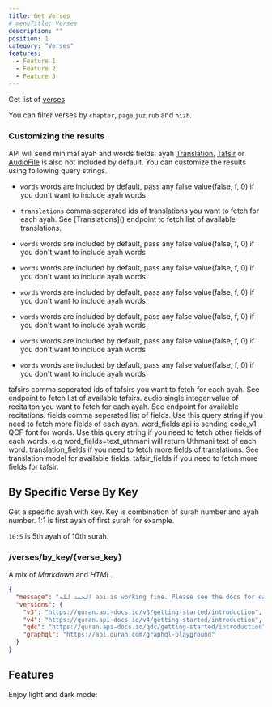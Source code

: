 ```yaml
---
title: Get Verses
# menuTitle: Verses
description: ""
position: 1
category: "Verses"
features:
  - Feature 1
  - Feature 2
  - Feature 3
---
```


Get list of [verses]()

You can filter verses by <code>chapter</code>, <code>page</code>,<code>juz</code>,<code>rub</code> and <code>hizb</code>.

### Customizing the results

API will send minimal ayah and words fields, ayah [Translation](), [Tafsir]() or [AudioFile]() is also not included by default. You can customize the results using following query strings.

<ul>
    <li>
    <code>words</code> words are included by default, pass any false value(false, f, 0) if you don't want to include ayah words
    </li>
</ul>
<ul>
    <li>
    <code>translations</code> comma separated ids of translations you want to fetch for each ayah. See [Translations]() endpoint to fetch list of available translations.
    </li>
</ul>
<ul>
    <li>
    <code>words</code> words are included by default, pass any false value(false, f, 0) if you don't want to include ayah words
    </li>
</ul>
<ul>
    <li>
    <code>words</code> words are included by default, pass any false value(false, f, 0) if you don't want to include ayah words
    </li>
</ul>
<ul>
    <li>
    <code>words</code> words are included by default, pass any false value(false, f, 0) if you don't want to include ayah words
    </li>
</ul>
<ul>
    <li>
    <code>words</code> words are included by default, pass any false value(false, f, 0) if you don't want to include ayah words
    </li>
</ul>
<ul>
    <li>
    <code>words</code> words are included by default, pass any false value(false, f, 0) if you don't want to include ayah words
    </li>
</ul>
<ul>
    <li>
    <code>words</code> words are included by default, pass any false value(false, f, 0) if you don't want to include ayah words
    </li>
</ul>

tafsirs comma seperated ids of tafsirs you want to fetch for each ayah. See
endpoint to fetch list of available tafsirs.
audio single integer value of recitaiton you want to fetch for each ayah. See
endpoint for available recitations.
fields comma seperated list of
fields. Use this query string if you need to fetch more fields of each ayah.
word_fields api is sending code_v1 QCF font for words. Use this query string if you need to fetch other fields of each words. e.g word_fields=text_uthmani will return Uthmani text of each word.
translation_fields if you need to fetch more fields of translations. See translation model for available fields.
tafsir_fields if you need to fetch more fields for tafsir.

## By Specific Verse By Key

Get a specific ayah with key. Key is combination of surah number and ayah number. 1:1 is first ayah of first surah for example.

<code>10:5</code> is 5th ayah of 10th surah.

<h3>/verses/by_key/{verse_key}</h3>

<p><span class="note">A mix of <em>Markdown</em> and <em>HTML</em>.</span></p>

```json
{
  "message": "الحمد لله api is working fine. Please see the docs for each version for more help.",
  "versions": {
    "v3": "https://quran.api-docs.io/v3/getting-started/introduction",
    "v4": "https://quran.api-docs.io/v4/getting-started/introduction",
    "qdc": "https://quran.api-docs.io/qdc/getting-started/introduction",
    "graphql": "https://api.quran.com/graphql-playground"
  }
}
```

## Features

<list :items="features"></list>

<p class="flex items-center">Enjoy light and dark mode:&nbsp;<app-color-switcher class="inline-flex ml-2"></app-color-switcher></p>

